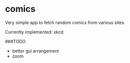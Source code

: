 # comics

Very simple app to fetch random comics from various sites.

Currently implemented: xkcd

###TODO 

- better gui arrangement
- zoom

